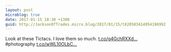 ```yaml
---
layout: post
microblog: true
date: 2017-01-15 18:30 +1300
guid: http://JacksonOfTrades.micro.blog/2017/01/15/t820503414954196992.html
---
```

Look at these Tictacs. I love them so much. [t.co/g4GchRXXd...](https://t.co/g4GchRXXd1) #photography [t.co/wWL10OLbC...](https://t.co/wWL10OLbCx)
